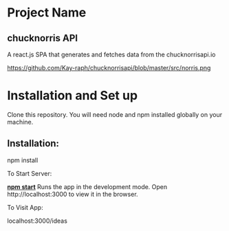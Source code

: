 <h1>Project Name</h1>
<h2>chucknorris API</h2>
<p>A react.js SPA that generates and fetches data from the chucknorrisapi.io</p>

https://github.com/Kay-raph/chucknorrisapi/blob/master/src/norris.png


<h1>Installation and Set up</h1>
Clone this repository. 
You will need node and npm installed globally on your machine.

<h2>Installation:</h2>

npm install

To Start Server:

<b><u>npm start</u></b>
Runs the app in the development mode.
Open http://localhost:3000 to view it in the browser.

To Visit App:

localhost:3000/ideas

